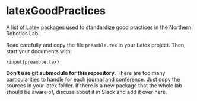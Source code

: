 # latexGoodPractices
A list of Latex packages used to standardize good practices in the Northern Robotics Lab.

Read carefully and copy the file `preamble.tex` in your Latex project.
Then, start your documents with:
```
\input{preamble.tex}
```

**Don't use git submodule for this repository.**
There are too many particularities to handle for each journal and conference.
Just copy the sources in your latex folder.
If there is a new package that the whole lab should be aware of, discuss about it in Slack and add it over here.
